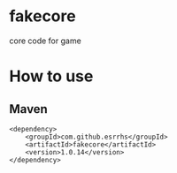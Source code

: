 # fakecore
core code for game
# How to use
## Maven
```
<dependency>
    <groupId>com.github.esrrhs</groupId>
    <artifactId>fakecore</artifactId>
    <version>1.0.14</version>
</dependency>

```